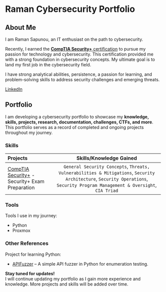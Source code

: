 # Raman Cybersecurity Portfolio

## About Me
I am Raman Sapunou, an IT enthusiast on the path to cybersecurity.  

Recently, I earned the [**CompTIA Security+** certification](https://www.credly.com/badges/17531add-3e8e-4cb1-99bb-c5ad4559cfc6/linked_in_profile) to pursue my passion for technology and cybersecurity. This certification provided me with a strong foundation in cybersecurity concepts. My ultimate goal is to land my first job in the cybersecurity field.  

I have strong analytical abilities, persistence, a passion for learning, and problem-solving skills to address security challenges and emerging threats.  

[LinkedIn](https://www.linkedin.com/in/raman-sapunou-753718340/)

## Portfolio

I am developing a cybersecurity portfolio to showcase my **knowledge, skills, projects, research, documentation, challenges, CTFs, and more**. This portfolio serves as a record of completed and ongoing projects throughout my journey.  

### Skills  
| Projects | Skills/Knowledge Gained |  
| :--- |:---:|  
| [CompTIA Security+](https://www.credly.com/badges/17531add-3e8e-4cb1-99bb-c5ad4559cfc6/linked_in_profile) - Security+ Exam Preparation | `General Security Concepts`, `Threats, Vulnerabilities & Mitigations`, `Security Architecture`, `Security Operations`, `Security Program Management & Oversight`, `CIA Triad` |  

### Tools  
Tools I use in my journey:  
- Python  
- Proxmox  

### Other References  
Project for learning Python:  
- [APIFuzzer](https://github.com/sapan322/APIFuzzer) – A simple API fuzzer in Python for enumeration testing.  

**Stay tuned for updates!**  
I will continue updating my portfolio as I gain more experience and knowledge. More projects and skills will be added over time.  
